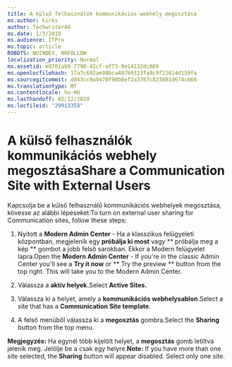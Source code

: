 ```yaml
---
title: A külső felhasználók kommunikációs webhely megosztása
ms.author: kirks
author: Techwriter40
ms.date: 1/3/2019
ms.audience: ITPro
ms.topic: article
ROBOTS: NOINDEX, NOFOLLOW
localization_priority: Normal
ms.assetid: e0701ab9-7798-42cf-af73-9e14132dc669
ms.openlocfilehash: 17a7c692ae98bca407b9313fa9c9f21014d159fa
ms.sourcegitcommit: dd43cc0a9470f98b8ef2a3787c823801d674c666
ms.translationtype: MT
ms.contentlocale: hu-HU
ms.lasthandoff: 02/12/2019
ms.locfileid: "29913358"
---
```

# <a name="share-a-communication-site-with-external-users"></a><span data-ttu-id="52709-102">A külső felhasználók kommunikációs webhely megosztása</span><span class="sxs-lookup"><span data-stu-id="52709-102">Share a Communication Site with External Users</span></span>

<span data-ttu-id="52709-103">Kapcsolja be a külső felhasználó kommunikációs webhelyek megosztása, kövesse az alábbi lépéseket:</span><span class="sxs-lookup"><span data-stu-id="52709-103">To turn on external user sharing for Communication sites, follow these steps:</span></span> 
  
1. <span data-ttu-id="52709-p101">Nyitott a **Modern Admin Center** - Ha a klasszikus felügyeleti központban, megjelenik egy **próbálja ki most** vagy \*\* próbálja meg a kép \*\* gombot a jobb felső sarokban. Ekkor a Modern felügyelet lapra.</span><span class="sxs-lookup"><span data-stu-id="52709-p101">Open the **Modern Admin Center** - If you're in the classic Admin Center you'll see a **Try it now** or \*\* Try the preview \*\* button from the top right. This will take you to the Modern Admin Center.</span></span> 
  
2. <span data-ttu-id="52709-106">Válassza a **aktív helyek.**</span><span class="sxs-lookup"><span data-stu-id="52709-106">Select **Active Sites.**</span></span>
  
3. <span data-ttu-id="52709-107">Válassza ki a helyet, amely a **kommunikációs webhelysablon**.</span><span class="sxs-lookup"><span data-stu-id="52709-107">Select a site that has a **Communication Site template**.</span></span> 
  
4. <span data-ttu-id="52709-108">A felső menüből válassza ki a **megosztás** gombra.</span><span class="sxs-lookup"><span data-stu-id="52709-108">Select the **Sharing** button from the top menu.</span></span> 
  
 <span data-ttu-id="52709-p102">**Megjegyzés:** Ha egynél több kijelölt helyet, a **megosztás** gomb letiltva jelenik meg. Jelölje be a csak egy helyre.</span><span class="sxs-lookup"><span data-stu-id="52709-p102">**Note:** If you have more than one site selected, the **Sharing** button will appear disabled. Select only one site.</span></span> 
  

